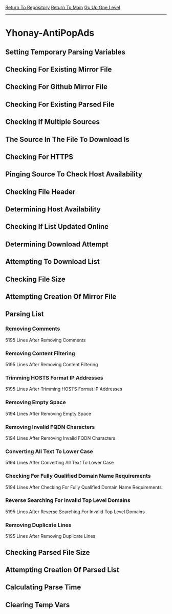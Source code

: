 [Return To Repository](https://github.com/deathbybandaid/piholeparser/)
[Return To Main](https://github.com/deathbybandaid/piholeparser/blob/master/RecentRunLogs/Mainlog.md)
[Go Up One Level](https://github.com/deathbybandaid/piholeparser/blob/master/RecentRunLogs/TopLevelScripts/30-Processing-Blacklists.md)
____________________________________
# Yhonay-AntiPopAds
## Setting Temporary Parsing Variables
## Checking For Existing Mirror File
## Checking For Github Mirror File
## Checking For Existing Parsed File
## Checking If Multiple Sources
## The Source In The File To Download Is
## Checking For HTTPS
## Pinging Source To Check Host Availability
## Checking File Header
## Determining Host Availability
## Checking If List Updated Online
## Determining Download Attempt
## Attempting To Download List
## Checking File Size
## Attempting Creation Of Mirror File
## Parsing List
### Removing Comments
5195 Lines After Removing Comments
### Removing Content Filtering
5195 Lines After Removing Content Filtering
### Trimming HOSTS Format IP Addresses
5195 Lines After Trimming HOSTS Format IP Addresses
### Removing Empty Space
5194 Lines After Removing Empty Space
### Removing Invalid FQDN Characters
5194 Lines After Removing Invalid FQDN Characters
### Converting All Text To Lower Case
5194 Lines After Converting All Text To Lower Case
### Checking For Fully Qualified Domain Name Requirements
5194 Lines After Checking For Fully Qualified Domain Name Requirements
### Reverse Searching For Invalid Top Level Domains
5195 Lines After Reverse Searching For Invalid Top Level Domains
### Removing Duplicate Lines
5195 Lines After Removing Duplicate Lines
## Checking Parsed File Size
## Attempting Creation Of Parsed List
## Calculating Parse Time
## Clearing Temp Vars

